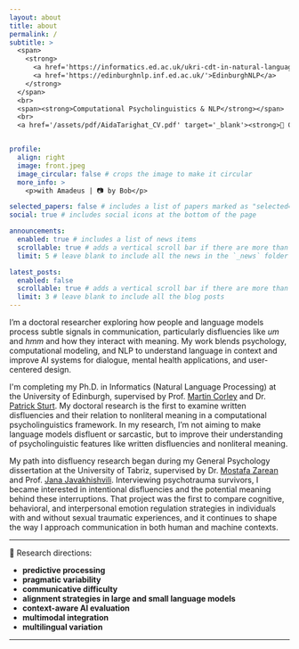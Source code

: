```yaml
---
layout: about
title: about
permalink: /
subtitle: >
  <span>
    <strong>
      <a href='https://informatics.ed.ac.uk/ukri-cdt-in-natural-language-processing'>UKRI CDT in NLP</a> | 
      <a href='https://edinburghnlp.inf.ed.ac.uk/'>EdinburghNLP</a>
    </strong>
  </span>
  <br>
  <span><strong>Computational Psycholinguistics & NLP</strong></span>
  <br>
  <a href='/assets/pdf/AidaTarighat_CV.pdf' target='_blank'><strong>📄 CV</strong></a>


profile:
  align: right
  image: front.jpeg
  image_circular: false # crops the image to make it circular
  more_info: >
    <p>with Amadeus | 📷 by Bob</p>

selected_papers: false # includes a list of papers marked as "selected={true}"
social: true # includes social icons at the bottom of the page

announcements:
  enabled: true # includes a list of news items
  scrollable: true # adds a vertical scroll bar if there are more than 3 news items
  limit: 5 # leave blank to include all the news in the `_news` folder

latest_posts:
  enabled: false
  scrollable: true # adds a vertical scroll bar if there are more than 3 new posts items
  limit: 3 # leave blank to include all the blog posts
---
```


I’m a doctoral researcher exploring how people and language models process subtle signals in communication, particularly disfluencies like *um* and *hmm* and how they interact with meaning. My work blends psychology, computational modeling, and NLP to understand language in context and improve AI systems for dialogue, mental health applications, and user-centered design.

I'm completing my Ph.D. in Informatics (Natural Language Processing) at the University of Edinburgh, supervised by Prof. [Martin Corley](https://martincorley.org/) and Dr. [Patrick Sturt](https://scholar.google.co.uk/citations?user=tINgWG4AAAAJ&hl=en). My doctoral research is the first to examine written disfluencies and their relation to nonliteral meaning in a computational psycholinguistics framework. In my research, I’m not aiming to make language models disfluent or sarcastic, but to improve their understanding of psycholinguistic features like written disfluencies and nonliteral meaning.

My path into disfluency research began during my General Psychology dissertation at the University of Tabriz, supervised by Dr. [Mostafa Zarean](https://scholar.google.com/citations?user=F1SRyf8AAAAJ&hl=en) and Prof. [Jana Javakhishvili](https://scholar.google.com/citations?user=VkFUS-wAAAAJ&hl=en). Interviewing psychotrauma survivors, I became interested in intentional disfluencies and the potential meaning behind these interruptions. That project was the first to compare cognitive, behavioral, and interpersonal emotion regulation strategies in individuals with and without sexual traumatic experiences, and it continues to shape the way I approach communication in both human and machine contexts.

---

🧭 Research directions:

- **predictive processing**
- **pragmatic variability**
- **communicative difficulty**
- **alignment strategies in large and small language models**
- **context-aware AI evaluation**
- **multimodal integration**
- **multilingual variation**

---

